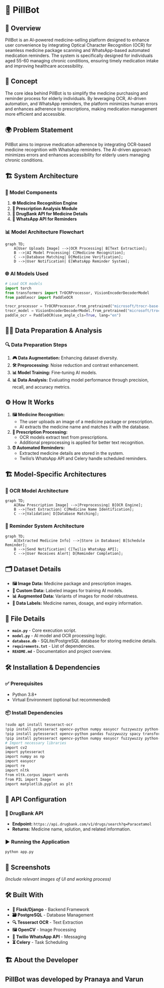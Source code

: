 # 💊 PillBot

## 📌 Overview

PillBot is an AI-powered medicine-selling platform designed to enhance user convenience by integrating Optical Character Recognition (OCR) for seamless medicine package scanning and WhatsApp-based automated medication reminders. The system is specifically designed for individuals aged 55-60 managing chronic conditions, ensuring timely medication intake and improving healthcare accessibility.

## 🌟 Concept

The core idea behind PillBot is to simplify the medicine purchasing and reminder process for elderly individuals. By leveraging OCR, AI-driven automation, and WhatsApp reminders, the platform minimizes human errors and enhances adherence to prescriptions, making medication management more efficient and accessible.

## 🌍 Problem Statement

PillBot aims to improve medication adherence by integrating OCR-based medicine recognition with WhatsApp reminders. The AI-driven approach minimizes errors and enhances accessibility for elderly users managing chronic conditions.

## 🏗️ System Architecture

### 🔧 Model Components

1. **🌐 Medicine Recognition Engine**
2. **📝 Prescription Analysis Module**
3. **🌿 DrugBank API for Medicine Details**
4. **📩 WhatsApp API for Reminders**

### 📊 Model Architecture Flowchart

```mermaid
graph TD;
    A[User Uploads Image] -->|OCR Processing| B[Text Extraction];
    B -->|AI Model Processing| C[Medicine Recognition];
    C -->|Database Matching| D[Medicine Verification];
    D -->|User Notification| E[WhatsApp Reminder System];
```

### 🌐 AI Models Used

```python
# Load OCR models
import torch
from transformers import TrOCRProcessor, VisionEncoderDecoderModel
from paddleocr import PaddleOCR

trocr_processor = TrOCRProcessor.from_pretrained("microsoft/trocr-base-handwritten")
trocr_model = VisionEncoderDecoderModel.from_pretrained("microsoft/trocr-base-handwritten").to(device)
paddle_ocr = PaddleOCR(use_angle_cls=True, lang="en")
```

## 👨‍💻 Data Preparation & Analysis

### 🔍 Data Preparation Steps

1. **🎮 Data Augmentation:** Enhancing dataset diversity.
2. **🛠️ Preprocessing:** Noise reduction and contrast enhancement.
3. **📊 Model Training:** Fine-tuning AI models.
4. **📊 Data Analysis:** Evaluating model performance through precision, recall, and accuracy metrics.

## ⚙️ How It Works

1. **🖼️ Medicine Recognition:**
   - The user uploads an image of a medicine package or prescription.
   - AI extracts the medicine name and matches it with the database.
2. **📝 Prescription Processing:**
   - OCR models extract text from prescriptions.
   - Additional preprocessing is applied for better text recognition.
3. **⏰ Automated Reminders:**
   - Extracted medicine details are stored in the system.
   - Twilio’s WhatsApp API and Celery handle scheduled reminders.

## 🏗️ Model-Specific Architectures

### 📜 OCR Model Architecture

```mermaid
graph TD;
    A[Raw Prescription Image] -->|Preprocessing| B[OCR Engine];
    B -->|Text Extraction| C[Medicine Name Identification];
    C -->|Validation| D[Database Matching];
```

### 📩 Reminder System Architecture

```mermaid
graph TD;
    A[Extracted Medicine Info] -->|Store in Database| B[Schedule Reminder];
    B -->|Send Notification| C[Twilio WhatsApp API];
    C -->|User Receives Alert| D[Reminder Completion];
```

## 🗂️ Dataset Details

- **🖼️ Image Data:** Medicine package and prescription images.
- **🍿 Custom Data:** Labeled images for training AI models.
- **📊 Augmented Data:** Variants of images for model robustness.
- **🔢 Data Labels:** Medicine names, dosage, and expiry information.

## 📜 File Details

- **`main.py`** - Core execution script.
- **`model.py`** - AI model and OCR processing logic.
- **`database.db`** - SQLite/PostgreSQL database for storing medicine details.
- **`requirements.txt`** - List of dependencies.
- **`README.md`** - Documentation and project overview.

## 🛠️ Installation & Dependencies

### ✅ Prerequisites

- Python 3.8+
- Virtual Environment (optional but recommended)

### 📦 Install Dependencies

```bash
!sudo apt install tesseract-ocr
!pip install pytesseract opencv-python numpy easyocr fuzzywuzzy python-Levenshtein nltk
!pip install pytesseract opencv-python pandas fuzzywuzzy spacy transformers
!pip install pytesseract opencv-python numpy easyocr fuzzywuzzy python-Levenshtein nltk
# Import necessary libraries
import cv2
import pytesseract
import numpy as np
import easyocr
import re
import nltk
from nltk.corpus import words
from PIL import Image
import matplotlib.pyplot as plt
```

## 🔗 API Configuration

### 💊 DrugBank API

- **Endpoint:** `https://api.drugbank.com/v1/drugs/search?q=Paracetamol`
- **Returns:** Medicine name, solution, and related information.



### ▶️ Running the Application

```bash
python app.py
```

## 📸 Screenshots

*(Include relevant images of UI and working process)*

## 🛠️ Built With

- **🐍 Flask/Django** - Backend Framework
- **🗃️ PostgreSQL** - Database Management
- **🔍 Tesseract OCR** - Text Extraction
- **🖼️ OpenCV** - Image Processing
- **📩 Twilio WhatsApp API** - Messaging
- **⏳ Celery** - Task Scheduling
## 🏗️ About the Developer

PillBot was developed by Pranaya and Varun 
---



